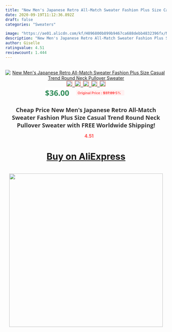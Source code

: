 ```yaml
---
title: "New Men's Japanese Retro All-Match Sweater Fashion Plus Size Casual Trend Round Neck Pullover Sweater"
date: 2020-09-19T11:12:36.892Z
draft: false
categories: "Sweaters"

image: "https://ae01.alicdn.com/kf/H896800b899b9467ca688debb4832396fx/New-Men-s-Japanese-Retro-All-Match-Sweater-Fashion-Plus-Size-Casual-Trend-Round-Neck-Pullover.jpg"
description: "New Men's Japanese Retro All-Match Sweater Fashion Plus Size Casual Trend Round Neck Pullover Sweater"
author: Giselle
ratingvalue: 4.51
reviewcount: 1.444
---
```

<br>
<div style="text-align: center;">
<a href="https://s.click.aliexpress.com/e/_9it1hx" target="_blank" rel="nofollow noopener noreferrer"><img alt="New Men's Japanese Retro All-Match Sweater Fashion Plus Size Casual Trend Round Neck Pullover Sweater" class="magnifier-image" src="https://ae01.alicdn.com/kf/H896800b899b9467ca688debb4832396fx/New-Men-s-Japanese-Retro-All-Match-Sweater-Fashion-Plus-Size-Casual-Trend-Round-Neck-Pullover.jpg_640x640.jpg">
<br>
<img style="border:1px solid salmon" src="https://ae01.alicdn.com/kf/H896800b899b9467ca688debb4832396fx/New-Men-s-Japanese-Retro-All-Match-Sweater-Fashion-Plus-Size-Casual-Trend-Round-Neck-Pullover.jpg_120x120.jpg">&nbsp;&nbsp;<img style="border:1px solid salmon" src="https://ae01.alicdn.com/kf/H567e70a7ebae4f8394f27e3443ce8fdbU/New-Men-s-Japanese-Retro-All-Match-Sweater-Fashion-Plus-Size-Casual-Trend-Round-Neck-Pullover.jpg_120x120.jpg">&nbsp;&nbsp;<img style="border:1px solid salmon" src="https://ae01.alicdn.com/kf/H037ce22b0884444cb0fb39280877e8e7T/New-Men-s-Japanese-Retro-All-Match-Sweater-Fashion-Plus-Size-Casual-Trend-Round-Neck-Pullover.jpg_120x120.jpg">&nbsp;&nbsp;<img style="border:1px solid salmon" src="https://ae01.alicdn.com/kf/Hd0e602ca1fba4c899556dcac7f43530dr/New-Men-s-Japanese-Retro-All-Match-Sweater-Fashion-Plus-Size-Casual-Trend-Round-Neck-Pullover.png_120x120.jpg">&nbsp;&nbsp;<img style="border:1px solid salmon" src="https://ae01.alicdn.com/kf/Hbe2308766af54b41a26c3d91815bffb8g/New-Men-s-Japanese-Retro-All-Match-Sweater-Fashion-Plus-Size-Casual-Trend-Round-Neck-Pullover.jpg_120x120.jpg"></a></div><br0>
<div style="text-align: center;"><span style="background-color: white; border: 0px; box-sizing: border-box; color: seagreen; display: inline-block; font-family: &quot;open sans&quot; , &quot;arial&quot; , &quot;helvetica&quot; , sans-serif , &quot;heiti&quot;; font-size: 24px; font-stretch: inherit; font-weight: 700; line-height: inherit; margin: 0px 10px 0px 0px; padding: 0px; vertical-align: middle;">$36.00 </span>
<span style="background: rgb(255 , 241 , 241); border-radius: 3px; border: 0px; box-sizing: border-box; color: #ff4747; display: inline-block; font-family: inherit; font-size: 12px; font-stretch: inherit; font-style: inherit; font-variant: inherit; font-weight: 600; line-height: inherit; margin: 0px; padding: 2px 5px; transform: scale(0.9); vertical-align: middle;">Original Price : <b style="text-decoration: line-through;">$37.89 </b> 5%&nbsp;&nbsp;</span></div>
<h1 style="color: #333333; display: inline-block; font-family: &quot;open sans&quot; , &quot;arial&quot; , &quot;helvetica&quot; , sans-serif , &quot;heiti&quot;; font-size: 18px; font-stretch: inherit; font-weight: 700; text-align: center;">Cheap Price New Men's Japanese Retro All-Match Sweater Fashion Plus Size Casual Trend Round Neck Pullover Sweater with FREE Worldwide Shipping!</h1>
<div style="color: #ff4747; text-align: center;">
<img src="https://4.bp.blogspot.com/-M0ZcTcb-5uY/XleCXlxnR4I/AAAAAAAAAEc/OrjgMkXV1oMQFaCRZj5HQwOCBcu3w1FegCPcBGAYYCw/s1600/star.png" style="height: 15px;">&nbsp;<b>4.51</b></div>
<div class="button_cont" align="center"><a class="buynow_a" href="https://s.click.aliexpress.com/e/_9it1hx" target="_blank" rel="nofollow noopener noreferrer"><H1>Buy on AliExpress</H1></a></div><br>
<div class="separator" style="clear: both; text-align: center;">
<img src="https://lh3.googleusercontent.com/-pTy5HemUv9M/XlePHvY0dAI/AAAAAAAAAE4/0nX5iRUoIWY8eMW9Dpxeirr157OZliDIgCLcBGAsYHQ/s1600/badge.gif" width="480">
</div>
